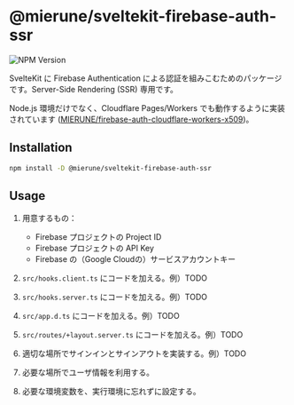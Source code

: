 # @mierune/sveltekit-firebase-auth-ssr

![NPM Version](https://img.shields.io/npm/v/%40mierune%2Fsveltekit-firebase-auth-ssr)

SvelteKit に Firebase Authentication による認証を組みこむためのパッケージです。Server-Side Rendering (SSR) 専用です。

Node.js 環境だけでなく、Cloudflare Pages/Workers でも動作するように実装されています ([MIERUNE/firebase-auth-cloudflare-workers-x509](https://github.com/MIERUNE/firebase-auth-cloudflare-workers-x509))。

## Installation

```bash
npm install -D @mierune/sveltekit-firebase-auth-ssr
```

## Usage

1. 用意するもの：

   - Firebase プロジェクトの Project ID
   - Firebase プロジェクトの API Key
   - Firebase の（Google Cloudの）サービスアカウントキー

2. `src/hooks.client.ts` にコードを加える。例）TODO 
3. `src/hooks.server.ts` にコードを加える。例）TODO 
4. `src/app.d.ts` にコードを加える。例）TODO 
5. `src/routes/+layout.server.ts` にコードを加える。例）TODO 
6. 適切な場所でサインインとサインアウトを実装する。例）TODO 
7. 必要な場所でユーザ情報を利用する。
8. 必要な環境変数を、実行環境に忘れずに設定する。
